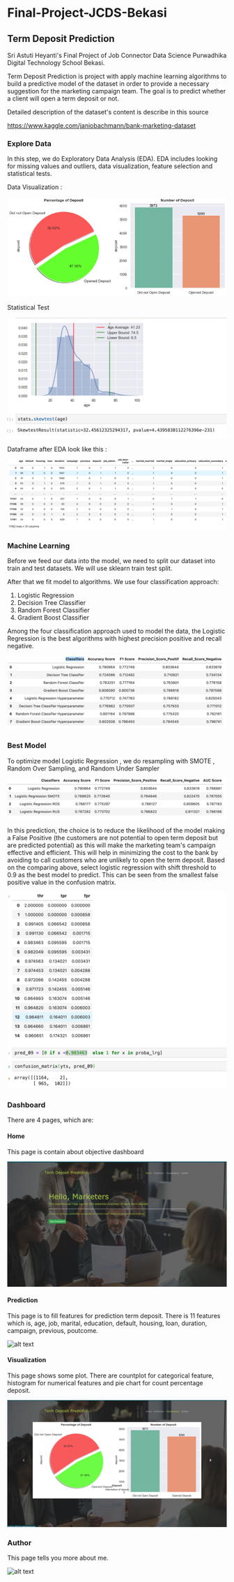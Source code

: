 # Final-Project-JCDS-Bekasi
## Term Deposit Prediction
Sri Astuti Heyanti's Final Project of Job Connector Data Science Purwadhika Digital Technology School Bekasi.

Term Deposit Prediction is project with apply machine learning algorithms to build a predictive model of the dataset in order to provide a necessary suggestion for the marketing campaign team. The goal is to predict whether a client will open a term deposit or not.

Detailed description of the dataset's content is describe in this source

https://www.kaggle.com/janiobachmann/bank-marketing-dataset

### Explore Data

In this step, we do Exploratory Data Analysis (EDA). EDA includes looking for missing values and outliers, data visualization, feature selection and statistical tests.

Data Visualization :

![alt text](https://github.com/achiastuti/Final-Project-JCDS-Bekasi/blob/master/data/deposit.png?raw=true)

Statistical Test


![alt text](https://github.com/achiastuti/Final-Project-JCDS-Bekasi/blob/master/assets/img/statistic.png?raw=true)


Dataframe after EDA look like this : 


![alt text](https://github.com/achiastuti/Final-Project-JCDS-Bekasi/blob/master/assets/img/dataframe.png?raw=true)

### Machine Learning

Before we feed our data into the model, we need to split our dataset into train and test datasets. We will use sklearn train test split.

After that we fit model to algorithms. We use four classification approach:
1. Logistic Regression
2. Decision Tree Classifier
3. Random Forest Classifier
4. Gradient Boost Classifier

Among the four classification approach used to model the data, the Logistic Regression is the best algorithms with highest precision positive and recall negative.


![alt text](https://github.com/achiastuti/Final-Project-JCDS-Bekasi/blob/master/assets/img/bestmodel.png?raw=true)

### Best Model
To optimize model Logistic Regression , we do resampling with SMOTE , Random Over Sampling, and Random Under Sampler


![alt text](https://github.com/achiastuti/Final-Project-JCDS-Bekasi/blob/master/assets/img/bestmodel2.png?raw=true)

In this prediction, the choice is to reduce the likelihood of the model making a False Positive (the customers are not potential to open term deposit but are predicted potential) as this will make the marketing team's campaign effective and efficient. This will help in minimizing the cost to the bank by avoiding to call customers who are unlikely to open the term deposit. Based on the comparing above, select logistic regression with shift threshold to 0.9 as the best model to predict. This can be seen from the smallest false positive value in the confusion matrix.


![alt text](https://github.com/achiastuti/Final-Project-JCDS-Bekasi/blob/master/assets/img/threshold2.png?raw=true)

### Dashboard
There are 4 pages, which are:

#### Home 
This page is contain about objective dashboard

![alt text](https://github.com/achiastuti/Final-Project-JCDS-Bekasi/blob/master/assets/img/home.png?raw=true)

#### Prediction
This page is to fill features for prediction term deposit. There is 11 features which is, age, job, marital, education, default, housing, loan, duration, campaign, previous, poutcome.


![alt text](https://github.com/achiastuti/Final-Project-JCDS-Bekasi/blob/master/assets/img/prediction.png?raw=true)

#### Visualization
This page shows some plot. There are countplot for categorical feature, histogram for numerical features and pie chart for count percentage deposit.


![alt text](https://github.com/achiastuti/Final-Project-JCDS-Bekasi/blob/master/assets/img/visualization.png?raw=true)

### Author
This page tells you more about me.


![alt text](https://github.com/achiastuti/Final-Project-JCDS-Bekasi/blob/master/assets/img/author.png?raw=true)
